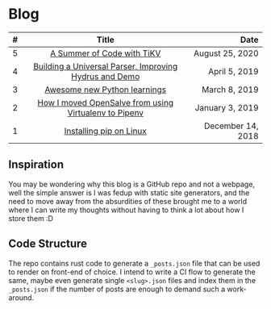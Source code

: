 # Blog

| # | Title 									                                        | Date  			|
| - |:---------------------------------------------------------------------------------:| -----------------:|
| 5 | [A Summer of Code with TiKV](posts/gsoc-2020.md)                                  | August 25, 2020   |
| 4 | [Building a Universal Parser, Improving Hydrus and Demo](posts/gsoc-proposal.md)	    | April 5, 2019		| 
| 3 | [Awesome new Python learnings](posts/python-learnings.md)				            | March 8, 2019		|
| 2 | [How I moved OpenSalve from using Virtualenv to Pipenv](posts/opensalve-pipenv.md)| January 3, 2019 	|
| 1 | [Installing pip on Linux](posts/pip-linux.md)					                | December 14, 2018	|

## Inspiration
You may be wondering why this blog is a GitHub repo and not a webpage, well the simple answer is I was fedup with static site generators, and the need to move away from the absurdities of these brought me to a world where I can write my thoughts without having to think a lot about how I store them :D

## Code Structure

The repo contains rust code to generate a `_posts.json` file that can be used to render on front-end of choice. I intend to write a CI flow to generate the same, maybe even generate single `<slug>.json` files and index them in the `_posts.json` if the number of posts are enough to demand such a work-around.
